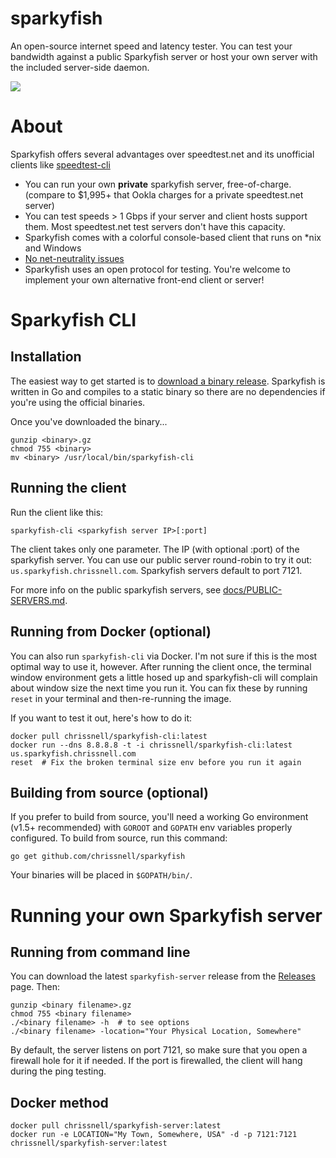 # sparkyfish
An open-source internet speed and latency tester.  You can test your bandwidth against a public Sparkyfish server or host your own server with the included server-side daemon.

<img src="http://island.nu/github/sparkyfish/sparkyfish-v1.1.png">

# About

Sparkyfish offers several advantages over speedtest.net and its unofficial clients like [speedtest-cli](https://github.com/sivel/speedtest-cli)

* You can run your own **private** sparkyfish server, free-of-charge. (compare to $1,995+ that Ookla charges for a private speedtest.net server)
* You can test speeds > 1 Gbps if your server and client hosts support them.  Most speedtest.net test servers don't have this capacity.
* Sparkyfish comes with a colorful console-based client that runs on *nix and Windows
* [No net-neutrality issues](https://www.techdirt.com/blog/netneutrality/articles/20141124/14064729242/fcc-gives-t-mobile-talking-to-exempting-speedtests-caps-preventing-users-seeing-theyd-been-throttled.shtml)
* Sparkyfish uses an open protocol for testing.  You're welcome to implement your own alternative front-end client or server!

# Sparkyfish CLI
## Installation
The easiest way to get started is to [download a binary release](https://github.com/chrissnell/sparkyfish/releases/).  Sparkyfish is written in Go and compiles to a static binary so there are no dependencies if you're using the official binaries.  

Once you've downloaded the binary...
```
gunzip <binary>.gz
chmod 755 <binary>
mv <binary> /usr/local/bin/sparkyfish-cli
```

## Running the client
Run the client like this:

```sparkyfish-cli <sparkyfish server IP>[:port]```

The client takes only one parameter.  The IP (with optional :port) of the sparkyfish server.  You can use our public server round-robin to try it out:  ```us.sparkyfish.chrissnell.com```.  Sparkyfish servers default to port 7121.

For more info on the public sparkyfish servers, see [docs/PUBLIC-SERVERS.md](docs/PUBLIC-SERVERS.md).

## Running from Docker (optional)
You can also run ```sparkyfish-cli``` via Docker.  I'm not sure if this is the most optimal way to use it, however. After running the client once, the terminal window environment gets a little hosed up and sparkyfish-cli will complain about window size the next time you run it.  You can fix these by running ```reset``` in your terminal and then-re-running the image.

If you want to test it out, here's how to do it:

```
docker pull chrissnell/sparkyfish-cli:latest
docker run --dns 8.8.8.8 -t -i chrissnell/sparkyfish-cli:latest us.sparkyfish.chrissnell.com
reset  # Fix the broken terminal size env before you run it again
```

## Building from source (optional)
If you prefer to build from source, you'll need a working Go environment (v1.5+ recommended) with ```GOROOT``` and ```GOPATH``` env variables properly configured.   To build from source, run this command:

```
go get github.com/chrissnell/sparkyfish
```

Your binaries will be placed in ```$GOPATH/bin/```.

# Running your own Sparkyfish server
## Running from command line
You can download the latest ```sparkyfish-server``` release from the [Releases](https://github.com/chrissnell/sparkyfish/releases/) page.  Then:
```
gunzip <binary filename>.gz
chmod 755 <binary filename>
./<binary filename> -h  # to see options
./<binary filename> -location="Your Physical Location, Somewhere"
```

By default, the server listens on port 7121, so make sure that you open a firewall hole for it if needed.  If the port is firewalled, the client will hang during the ping testing.

## Docker method
```
docker pull chrissnell/sparkyfish-server:latest
docker run -e LOCATION="My Town, Somewhere, USA" -d -p 7121:7121 chrissnell/sparkyfish-server:latest
```
